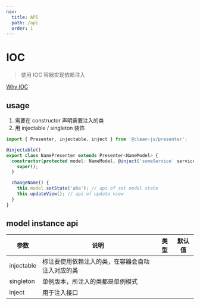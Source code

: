 ```yaml
---
nav:
  title: API
  path: /api
  order: 1
---
```


# IOC

> 使用 IOC 容器实现依赖注入

[Why IOC](https://www.google.com/search?q=why+ioc)

## usage

1. 需要在 constructor 声明需要注入的类
2. 用 injectable / singleton 装饰

```typescript | pure
import { Presenter, injectable, inject } from '@clean-js/presenter';

@injectable()
export class NamePresenter extends Presenter<NameModel> {
  constructor(protected model: NameModel, @inject('someService' service: IService)) {
    super();
  }

  changeName() {
    this.model.setState('aha'); // api of set model state
    this.updateView(); // api of update view
  }
}
```

## model instance api

| 参数       | 说明                                             | 类型 | 默认值 |
| ---------- | ------------------------------------------------ | ---- | ------ |
| injectable | 标注要使用依赖注入的类，在容器会自动注入对应的类 |      |        |
| singleton  | 单例版本，所注入的类都是单例模式                 |      |        |
| inject     | 用于注入接口                                     |      |        |
